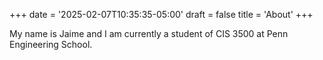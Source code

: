 +++
date = '2025-02-07T10:35:35-05:00'
draft = false
title = 'About'
+++

My name is Jaime and I am currently a student of CIS 3500 at Penn Engineering School.